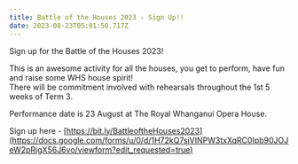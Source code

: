 ```yaml
---
title: Battle of the Houses 2023 - Sign Up!!
date: 2023-08-23T05:01:50.717Z
---
```

Sign up for the Battle of the Houses 2023!  

This is an awesome activity for all the houses, you get to perform, have fun and raise some WHS house spirit!  
There will be commitment involved with rehearsals throughout the 1st 5 weeks of Term 3.  

Performance date is 23 August at The Royal Whanganui Opera House.  

Sign up here - [https://bit.ly/BattleoftheHouses2023](https://docs.google.com/forms/u/0/d/1H72kQ7sjVINPW3txXqRC0Ipb90JOJeW2pRigX56J6vo/viewform?edit_requested=true)